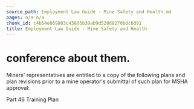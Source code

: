 ```yaml
---
source_path: Employment Law Guide - Mine Safety and Health.md
pages: n/a-n/a
chunk_id: c4b54e069803c43895b39ab9d520d0270bdc6d91
title: Employment Law Guide - Mine Safety and Health
---
```

# conference about them.

Miners' representatives are entitled to a copy of the following plans and plan revisions prior to a mine operator's submittal of such plan for MSHA approval:

Part 46 Training Plan
